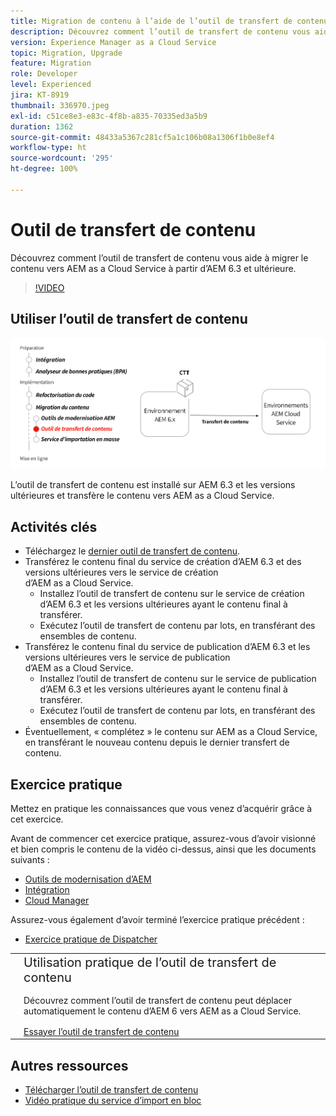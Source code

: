 ```yaml
---
title: Migration de contenu à l’aide de l’outil de transfert de contenu
description: Découvrez comment l’outil de transfert de contenu vous aide à migrer le contenu vers AEM as a Cloud Service à partir d’AEM 6.
version: Experience Manager as a Cloud Service
topic: Migration, Upgrade
feature: Migration
role: Developer
level: Experienced
jira: KT-8919
thumbnail: 336970.jpeg
exl-id: c51ce8e3-e83c-4f8b-a835-70335ed3a5b9
duration: 1362
source-git-commit: 48433a5367c281cf5a1c106b08a1306f1b0e8ef4
workflow-type: ht
source-wordcount: '295'
ht-degree: 100%

---
```



# Outil de transfert de contenu

Découvrez comment l’outil de transfert de contenu vous aide à migrer le contenu vers AEM as a Cloud Service à partir d’AEM 6.3 et ultérieure.

>[!VIDEO](https://video.tv.adobe.com/v/336970?quality=12&learn=on)

## Utiliser l’outil de transfert de contenu

![Cycle de vie de l’outil de transfert de contenu.](../assets/content-transfer-tool.png)

L’outil de transfert de contenu est installé sur AEM 6.3 et les versions ultérieures et transfère le contenu vers AEM as a Cloud Service.

## Activités clés

+ Téléchargez le [dernier outil de transfert de contenu](https://experience.adobe.com/#/downloads/content/software-distribution/en/aemcloud.html?fulltext=Content*+Transfer*+Tool*&amp;1_group.propertyvalues.property=.%2Fjcr%3Acontent%2Fmetadata%2Fdc%3AsoftwareType&amp;1_group.propertyvalues.operation=equals&amp;1_group.propertyvalues.0_values=software-type%3Atooling&amp;orderby=%40jcr%3Acontent%2Fjcr%3AlastModified&amp;orderby.sort=desc&amp;layout=list&amp;p.offset=0&amp;p.limit=2).
+ Transférez le contenu final du service de création d’AEM 6.3 et des versions ultérieures vers le service de création d’AEM as a Cloud Service.
   + Installez l’outil de transfert de contenu sur le service de création d’AEM 6.3 et les versions ultérieures ayant le contenu final à transférer.
   + Exécutez l’outil de transfert de contenu par lots, en transférant des ensembles de contenu.
+ Transférez le contenu final du service de publication d’AEM 6.3 et les versions ultérieures vers le service de publication d’AEM as a Cloud Service.
   + Installez l’outil de transfert de contenu sur le service de publication d’AEM 6.3 et les versions ultérieures ayant le contenu final à transférer.
   + Exécutez l’outil de transfert de contenu par lots, en transférant des ensembles de contenu.
+ Éventuellement, « complétez » le contenu sur AEM as a Cloud Service, en transférant le nouveau contenu depuis le dernier transfert de contenu.

## Exercice pratique

Mettez en pratique les connaissances que vous venez d’acquérir grâce à cet exercice.

Avant de commencer cet exercice pratique, assurez-vous d’avoir visionné et bien compris le contenu de la vidéo ci-dessus, ainsi que les documents suivants :

+ [Outils de modernisation d’AEM](../aem-modernization-tools.md)
+ [Intégration](../onboarding.md)
+ [Cloud Manager](../cloud-manager.md)

Assurez-vous également d’avoir terminé l’exercice pratique précédent :

+ [Exercice pratique de Dispatcher](../dispatcher.md#hands-on-exercise)

<table style="border-width:0">
    <tr>
        <td style="width:150px">
            <a  rel="noreferrer"
                target="_blank"
                href="https://github.com/adobe/aem-cloud-engineering-video-series-exercises/tree/session6-transfercontent#cloud-acceleration-bootcamp—session-6-content"><img alt="Exercice pratique : référentiel GitHub" src="../assets/github.png"/>
            </a>        
        </td>
        <td style="width:100%;margin-bottom:1rem;">
            <div style="font-size:1.25rem;font-weight:400;">Utilisation pratique de l’outil de transfert de contenu</div>
            <p style="margin:1rem 0">
                Découvrez comment l’outil de transfert de contenu peut déplacer automatiquement le contenu d’AEM 6 vers AEM as a Cloud Service.
            </p>
            <a  rel="noreferrer"
                target="_blank"
                href="https://github.com/adobe/aem-cloud-engineering-video-series-exercises/tree/session6-transfercontent#cloud-acceleration-bootcamp—session-6-content" class="spectrum-Button spectrum-Button--primary spectrum-Button--sizeM">
<span class="spectrum-Button-label has-no-wrap has-text-weight-bold">Essayer l’outil de transfert de contenu</span>
</a>
        </td>
    </tr>
</table>

## Autres ressources

+ [Télécharger l’outil de transfert de contenu](https://experience.adobe.com/#/downloads/content/software-distribution/en/aemcloud.html?fulltext=Content*+Transfer*+Tool*&amp;1_group.propertyvalues.property=.%2Fjcr%3Acontent%2Fmetadata%2Fdc%3AsoftwareType&amp;1_group.propertyvalues.operation=equals&amp;1_group.propertyvalues.0_values=software-type%3Atooling&amp;orderby=%40jcr%3Acontent%2Fjcr%3AlastModified&amp;orderby.sort=desc&amp;layout=list&amp;p.offset=0&amp;p.limit=2)
+ [Vidéo pratique du service d’import en bloc](https://experienceleague.adobe.com/docs/experience-manager-learn/cloud-service/migration/bulk-import.html?lang=fr)

